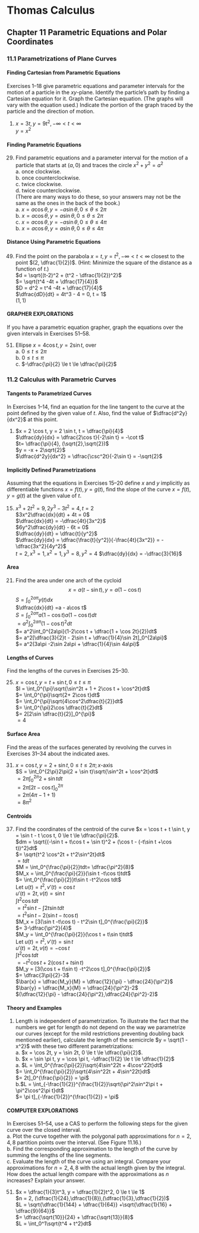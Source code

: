 # Thomas Calculus
## Chapter 11 Parametric Equations and Polar Coordinates
### 11.1 Parametrizations of Plane Curves
#### Finding Cartesian from Parametric Equations
Exercises 1–18 give parametric equations and parameter intervals for the motion of a particle in the $xy$-plane. Identify the particle’s path by finding a Cartesian equation for it. Graph the Cartesian equation. (The graphs will vary with the equation used.) Indicate the portion of the graph traced by the particle and the direction of motion.
1. $x = 3t, y = 9t^2, -\infty < t < \infty$   
   $y = x^2$ 
#### Finding Parametric Equations
29. Find parametric equations and a parameter interval for the motion of a particle that starts at $(a, 0)$ and traces the circle $x^2 + y^2 = a^2$  
a. once clockwise.  
b. once counterclockwise.  
c. twice clockwise.  
d. twice counterclockwise.  
(There are many ways to do these, so your answers may not be the same as the ones in the back of the book.)  
a. $x = a\cos\theta, y =-a\sin\theta, 0 \le \theta \le 2\pi$  
b. $x = a\cos\theta, y =a\sin\theta, 0 \le \theta \le 2\pi$  
c. $x = a\cos\theta, y =-a\sin\theta, 0 \le \theta \le 4\pi$  
b. $x = a\cos\theta, y =a\sin\theta, 0 \le \theta \le 4\pi$ 
#### Distance Using Parametric Equations
49. Find the point on the parabola $x = t, y = t^2, -\infty < t < \infty$ closest to the point $(2, \dfrac{1}{2})$. (Hint: Minimize the square of the distance as a function of $t$.)  
    $d = \sqrt{(t-2)^2 + (t^2 - \dfrac{1}{2})^2}$  
    $= \sqrt{t^4 -4t + \dfrac{17}{4}}$  
    $D = d^2 = t^4 -4t + \dfrac{17}{4}$  
    $\dfrac{dD}{dt} = 4t^3 - 4 = 0, t = 1$  
    $(1,1)$
#### GRAPHER EXPLORATIONS
If you have a parametric equation grapher, graph the equations over the given intervals in Exercises 51–58.

51. Ellipse $x = 4 \cos t, y = 2 \sin t$, over   
a. $0 \le t \le 2\pi$  
b. $0 \le t \le \pi$  
c. $-\dfrac{\pi}{2} \le t \le \dfrac{\pi}{2}$
### 11.2 Calculus with Parametric Curves
#### Tangents to Parametrized Curves
In Exercises 1–14, find an equation for the line tangent to the curve at the point defined by the given value of $t$. Also, find the value of $\dfrac{d^2y}{dx^2}$ at this point.
1. $x = 2 \cos t, y = 2 \sin t, t = \dfrac{\pi}{4}$   
   $\dfrac{dy}{dx} = \dfrac{2\cos t}{-2\sin t} = -\cot t$  
   $t= \dfrac{\pi}{4}, (\sqrt{2},\sqrt{2})$  
   $y = -x + 2\sqrt{2}$  
   $\dfrac{d^2y}{dx^2} = \dfrac{\csc^2t}{-2\sin t} = -\sqrt{2}$
#### Implicitly Defined Parametrizations
Assuming that the equations in Exercises 15–20 define $x$ and $y$ implicitly as differentiable functions $x = f(t), y = g(t)$, find the slope of the curve $x = f(t), y = g(t)$ at the given value of $t$.

15. $x^3 + 2t^2 = 9, 2y^3 - 3t^2 = 4, t = 2$  
    $3x^2\dfrac{dx}{dt} + 4t = 0$  
    $\dfrac{dx}{dt} = -\dfrac{4t}{3x^2}$  
    $6y^2\dfrac{dy}{dt} - 6t = 0$  
    $\dfrac{dy}{dt} = \dfrac{t}{y^2}$  
    $\dfrac{dy}{dx} = \dfrac{\frac{t}{y^2}}{-\frac{4t}{3x^2}} = -\dfrac{3x^2}{4y^2}$  
    $t = 2, x^3 = 1, x^2 = 1, y^3 =8, y^2 = 4$ 
    $\dfrac{dy}{dx} = -\dfrac{3}{16}$
#### Area
21. Find the area under one arch of the cycloid 
    $$
    x = a(t - \sin t), y = a(1 - \cos t)
    $$ 
    $S = \int_0^{2a\pi}y(t)dx$  
    $\dfrac{dx}{dt} =a - a\cos t$  
    $S = \int_0^{2a\pi}a(1-\cos t)a(1-\cos t)dt$  
    $= a^2\int_0^{2a\pi}(1-\cos t)^2dt$  
    $= a^2\int_0^{2a\pi}(1-2\cos t + \dfrac{1 + \cos 2t}{2})dt$  
    $= a^2[\dfrac{3}{2}t - 2\sin t + \dfrac{1}{4}\sin 2t]_0^{2a\pi}$  
    $= a^2(3a\pi -2\sin 2a\pi + \dfrac{1}{4}\sin 4a\pi)$  
#### Lengths of Curves
Find the lengths of the curves in Exercises 25–30.

25. $x = \cos t, y = t + \sin t, 0 \le t \le \pi$  
    $l = \int_0^{\pi}\sqrt{\sin^2t + 1 + 2\cos t + \cos^2t}dt$  
    $= \int_0^{\pi}\sqrt{2+ 2\cos t}dt$  
    $= \int_0^{\pi}\sqrt{4\cos^2\dfrac{t}{2}}dt$    
    $= \int_0^{\pi}2\cos \dfrac{t}{2}dt$  
    $= 2[2\sin \dfrac{t}{2}]_0^{\pi}$  
    $= 4$
#### Surface Area
Find the areas of the surfaces generated by revolving the curves in Exercises 31–34 about the indicated axes.

31. $x = \cos t, y = 2 + \sin t, 0 \le t \le 2\pi; x$-axis  
    $S = \int_0^{2\pi}2\pi(2 + \sin t)\sqrt{\sin^2t + \cos^2t}dt$  
    $= 2\pi\int_0^{2\pi}2 + \sin tdt$  
    $= 2\pi [2t -\cos t]_0^{2\pi}$  
    $= 2\pi(4\pi -1 +1)$  
    $= 8\pi^2$
#### Centroids
37. Find the coordinates of the centroid of the curve $x = \cos t + t \sin t, y = \sin t - t \cos t, 0 \le t \le \dfrac{\pi}{2}$.  
    $dm = \sqrt{(-\sin t + t\cos t + \sin t)^2 + (\cos t - (-t\sin t +\cos t))^2}dt$  
    $= \sqrt{t^2 \cos^2t + t^2\sin^2t}dt$  
    $= tdt$  
    $M = \int_0^{\frac{\pi}{2}}tdt= \dfrac{\pi^2}{8}$  
    $M_x = \int_0^{\frac{\pi}{2}}(\sin t -t\cos t)tdt$  
    $= \int_0^{\frac{\pi}{2}}t\sin t -t^2\cos tdt$  
    Let $u(t) = t^2, v'(t) = \cos t$  
    $u'(t) = 2t, v(t) = \sin t$   
    $\int t^2\cos tdt$  
    $= t^2\sin t - \int2t\sin tdt$   
    $=  t^2\sin t -2(\sin t -t\cos t)$   
    $M_x = [3(\sin t -t\cos t) - t^2\sin t]_0^{\frac{\pi}{2}}$  
    $= 3-\dfrac{\pi^2}{4}$    
    $M_y = \int_0^{\frac{\pi}{2}}(\cos t + t\sin t)tdt$  
    Let $u(t) = t^2, v'(t) = \sin t$  
    $u'(t) = 2t, v(t) = -\cos t$   
    $\int t^2\cos tdt$  
    $= -t^2\cos t +2(\cos t + t\sin t)$  
    $M_y = [3(\cos t + t\sin t) -t^2\cos t]_0^{\frac{\pi}{2}}$  
    $= \dfrac{3\pi}{2}-3$  
    $\bar{x} = \dfrac{M_y}{M} = \dfrac{12}{\pi} - \dfrac{24}{\pi^2}$  
    $\bar{y} = \dfrac{M_x}{M} = \dfrac{24}{\pi^2}-2$   
    $(\dfrac{12}{\pi} - \dfrac{24}{\pi^2},\dfrac{24}{\pi^2}-2)$
#### Theory and Examples
1.  Length is independent of parametrization. To illustrate the fact that the numbers we get for length do not depend on the way we parametrize our curves (except for the mild restrictions preventing doubling back mentioned earlier), calculate the length of the semicircle $y = \sqrt{1 - x^2}$ with these two different parametrizations:  
a. $x = \cos 2t, y = \sin 2t, 0 \le t \le \dfrac{\pi}{2}$.  
b. $x = \sin \pi t, y = \cos \pi t, -\dfrac{1}{2} \le t \le \dfrac{1}{2}$  
a. $L = \int_0^{\frac{\pi}{2}}\sqrt{4\sin^22t + 4\cos^22t}dt$  
$= \int_0^{\frac{\pi}{2}}\sqrt{4\sin^22t + 4\sin^22t}dt$  
$= 2t]_0^{\frac{\pi}{2}} = \pi$  
b.$L = \int_{-\frac{1}{2}}^{\frac{1}{2}}\sqrt{\pi^2\sin^2\pi t + \pi^2\cos^2\pi t}dt$  
$= \pi t]_{-\frac{1}{2}}^{\frac{1}{2}} = \pi$
#### COMPUTER EXPLORATIONS
In Exercises 51–54, use a CAS to perform the following steps for the given curve over the closed interval.  
a. Plot the curve together with the polygonal path approximations for $n = 2, 4, 8$ partition points over the interval. (See Figure 11.16.)  
b. Find the corresponding approximation to the length of the curve by summing the lengths of the line segments.  
c. Evaluate the length of the curve using an integral. Compare your approximations for $n = 2, 4, 8$ with the actual length given by the integral. How does the actual length compare with the approximations as $n$ increases? Explain your answer.

51. $x = \dfrac{1}{3}t^3, y = \dfrac{1}{2}t^2, 0 \le t \le 1$  
    $n = 2, (\dfrac{1}{24},\dfrac{1}{8}),(\dfrac{1}{3},\dfrac{1}{2})$  
    $L = \sqrt{\dfrac{1}{144} + \dfrac{1}{64}} +\sqrt{\dfrac{1}{16} + \dfrac{9}{64}}$  
    $= \dfrac{\sqrt{10}}{24} + \dfrac{\sqrt{13}}{8}$  
    $L = \int_0^1\sqrt{t^4 + t^2}dt$  
